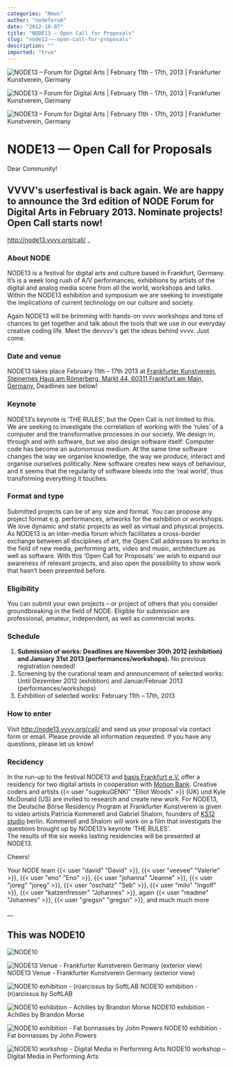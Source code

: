 ```yaml
---
categories: "News"
author: "nodeforum"
date: "2012-10-07"
title: "NODE13 — Open Call for Proposals"
slug: "node13-—-open-call-for-proposals"
description: ""
imported: "true"
---
```



![NODE13 – Forum for Digital Arts | February 11th - 17th, 2013 | Frankfurter Kunstverein, Germany](NODE13%20Open%20Call%202.png) 

![NODE13 – Forum for Digital Arts | February 11th - 17th, 2013 | Frankfurter Kunstverein, Germany](NODE13%20Open%20Call%203.png) 

![NODE13 – Forum for Digital Arts | February 11th - 17th, 2013 | Frankfurter Kunstverein, Germany](NODE13%20Open%20Call%204.png) 



#  NODE13 — Open Call for Proposals

<!--break-->
Dear Community!

##  VVVV's userfestival is back again. We are happy to announce the 3rd edition of NODE Forum for Digital Arts in February 2013. Nominate projects! Open Call starts now!

<http://node13.vvvv.org/call/>
_
###  About NODE

NODE13 is a festival for digital arts and culture based in Frankfurt, Germany. It’s is a week long rush of A/V performances, exhibitions by artists of the digital and analog media scene from all the world, workshops and talks.
Within the NODE13 exhibition and symposium we are seeking to investigate the implications of current technology on our culture and society.

Again NODE13 will be brimming with hands-on vvvv workshops and tons of chances to get together and talk about the tools that we use in our everyday creative coding life. Meet the devvvv's get the ideas behind vvvv. Just come.


###  Date and venue

NODE13 takes place February 11th – 17th 2013 at [Frankfurter Kunstverein](http://www.fkv.de/frontend_en/startseite.php), [Steinernes Haus am Römerberg, Markt 44, 60311 Frankfurt am Main, Germany.](https://maps.google.de/maps?q=frankfurter+kunstverein&hl=de&oe=utf-8&client=firefox-a&hq=frankfurter+kunstverein&t=m&z=15) Deadlines see below!

###  Keynote

NODE13’s keynote is ‘THE RULES’, but the Open Call is not limited to this. We are seeking to investigate the correlation of working with the ‘rules’ of a computer and the transformative processes in our society. 
We design in, through and with software, but we also design software itself: Computer code has become an autonomous medium. At the same time software changes the way we organise knowledge, the way we produce, interact and organise ourselves politically. New software creates new ways of behaviour, and it seems that the regularity of software bleeds into the ‘real world’, thus transforming everything it touches. 

###  Format and type

Submitted projects can be of any size and format. You can propose any project format e.g. performances, artworks for the exhibition or workshops. We love dynamic and static projects as well as virtual and physical projects. As NODE13 is an inter-media forum which facilitates a cross-border exchange between all disciplines of art, the Open Call addresses to works in the field of new media, performing arts, video and music, architecture as well as software.
With this ‘Open Call for Proposals’ we wish to expand our awareness of relevant projects, and also open the possibility to show work that hasn’t been presented before. 

###  Eligibility

You can submit your own projects – or project of others that you consider groundbreaking in the field of NODE. Eligible for submission are professional, amateur, independent, as well as commercial works.

###  Schedule

1. **Submission of works: Deadlines are November 30th 2012 (exhibition) and January 31st 2013 (performances/workshops).** No previous registration needed!
2. Screening by the curational team and announcement of selected works: Until Dezember 2012 (exhibtion) and Januar/Februar 2013 (performances/workshops) 
3. Exhibition of selected works: February 11th – 17th, 2013

###  How to enter

Visit <http://node13.vvvv.org/call/> and send us your proposal via contact form or email. Please provide all information requested. If you have any questions, please let us know!

###  Recidency

In the run-up to the festival NODE13 and [basis Frankfurt e.V.](http://www.basis-frankfurt.de/en) offer a residency for two digital artists in cooperation with [Motion Bank](http://www.motionbank.org). Creative coders and artists  {{< user "sugokuGENKI" "Elliot Woods" >}} (UK) und Kyle McDonald (US) are invited to research and create new work. For NODE13, the Deutsche Börse Residency Program at Frankfurter Kunstverein is given to video artists Patricia Kommerell and Gabriel Shalom, founders of [KS12 studio](http://www.ks12.net/) berlin. Kommerell and Shalom will work on a film that investigats the questions brought up by NODE13’s keynote ‘THE RULES’.  
The results of the six weeks lasting residencies will be presented at NODE13. 


Cheers!

Your NODE team
{{< user "david" "David" >}}, {{< user "veevee" "Valerie" >}}, {{< user "eno" "Eno" >}}, {{< user "johanna" "Jeanne" >}}, {{< user "joreg" "joreg" >}}, {{< user "oschatz" "Seb" >}}, {{< user "milo" "Ingolf" >}}, {{< user "katzenfresser" "Johannes" >}}, again {{< user "readme" "Johannes" >}}, {{< user "gregsn" "gregsn" >}}, and much much more

__

##  This was NODE10

![NODE10](NODE10%20-%20Overview.png) 


![NODE13 Venue - Frankfurter Kunstverein Germany (exterior view)](NODE13%20Venue%20-%20Frankfurter%20Kunstverein%20Germany%20%28exterior%20view%29.jpg) 
NODE13 Venue - Frankfurter Kunstverein Germany (exterior view)


![NODE10 exhibition - (n)arcissus by SoftLAB](NODE10%20exhibition%20-%20%28n%29arcissus%20by%20SoftLAB%20%28copyright%20SoftLAB%29.jpg) 
NODE10 exhibition - (n)arcissus by SoftLAB


![NODE10 exhibition - Achilles by Brandon Morse](NODE10%20exhibition%20-%20Achilles%20by%20Brandon%20Morse%20%28copyright%20Marius%20Watz%29.jpg) 
NODE10 exhibition - Achilles by Brandon Morse


![NODE10 exhibition - Fat bonnasses by John Powers](NODE10%20exhibition%20-%20Fat%20bastard%20by%20John%20Powers%20%28copyright%20Jeanne%20Charlotte%20Vogt%29.jpg) 
NODE10 exhibition - Fat bonnasses by John Powers


![NODE10 workshop – Digital Media in Performing Arts](NODE10%20workshop%20-%20Digital%20Media%20in%20Performing%20Arts%20%28copyright%20Woeishi%20Lean%29.jpg) 
NODE10 workshop – Digital Media in Performing Arts